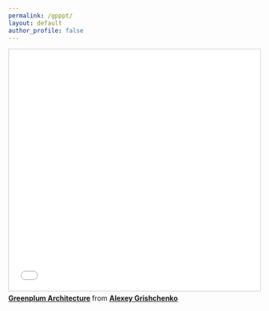 ```yaml
---
permalink: /gpppt/
layout: default
author_profile: false
---
```

<iframe src="//www.slideshare.net/slideshow/embed_code/key/5AlkdPEv1Ibch6" width="595" height="485" frameborder="0" marginwidth="0" marginheight="0" scrolling="no" style="border:1px solid #CCC; border-width:1px; margin-bottom:5px; max-width: 100%;" allowfullscreen> </iframe> <div style="margin-bottom:5px"> <strong> <a href="//www.slideshare.net/AGrishchenko/greenplum-architecture" title="Greenplum Architecture" target="_blank">Greenplum Architecture</a> </strong> from <strong><a href="https://www.slideshare.net/AGrishchenko" target="_blank">Alexey Grishchenko</a></strong> </div>
